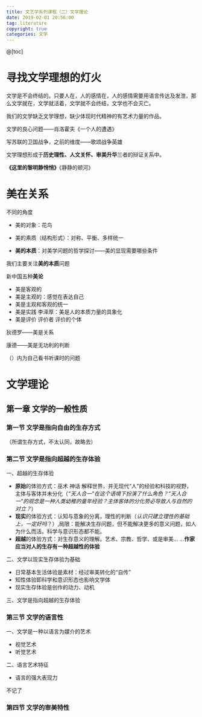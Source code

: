 ```yaml
---
title: 文艺学系列课程（二）文学理论
date: 2019-02-01 20:56:00
tag: literature
copyright: true
categories: 文学
---
```


@[toc]



# 寻找文学理想的灯火

文学是不会终结的。只要人在，人的感情在，人的感情需要用语言传达及发泄，那么文学就在，文学就活着，文学就不会终结，文学也不会灭亡。

我们的文学缺乏文学理想，缺少体现时代精神的有艺术力量的作品。

文学的良心问题——肖洛霍夫《一个人的遭遇》

写苏联的卫国战争，之前的维度——歌颂战争英雄

文学理想形成于**历史理性、人文关怀、审美升华**三者的辩证关系中。

**《这里的黎明静悄悄》**《静静的顿河》



# 美在关系

不同的角度

- 美的对象：花鸟

- 美的素质（结构形式）：对称、平衡、多样统一
- **美的本质**：对美学问题的哲学探讨——美的显现需要哪些条件

我们主要关注**美的本质**问题

新中国五种**美论**

- 美是客观的
- 美是主观的：感觉在表达自己
- 美是主观和客观的统一
- 美是实践 李泽厚：美是人的本质力量的具象化
- 美是评价 评价者 评价的个体

狄德罗——美是关系

康德——美是无功利的判断



（）内为自己看书听课时的问题

# 文学理论

## 第一章 文学的一般性质

### 第一节 文学是指向自由的生存方式

（所谓生存方式，不太认同，故略去）

### 第二节 文学是指向超越的生存体验

一、超越的生存体验

- **原始**的体验方式：巫术 神话 解释世界，并无现代“人”的经验和科技的视野，主体与客体并未分化（*“天人合一”在这个语境下扮演了什么角色？“天人合一”的观念是一种人类幼稚的童年经验？主体客体的分化势必导致人与自然的对立？*）
- **现实**的体验方式：认知与意象的分离，理性的判断（*认识只建立理性的基础上，一定好吗*？）,局限：能解决生存问题，但不能解决更多的意义问题，如人为什么而活。科学与意识形态都不能。
- **超越**的体验方式：对生存意义的理解。艺术、宗教、哲学、或是审美... ...**作家应当对人的生存有一种超越性的体验**

二、文学以现实生存体验为基础

- 日常基本生活体验是素材：经过审美转化的“自传”
- 知性体验即科学和意识形态也影响文学体
- 现实生存体验是创作的动力、动机

三、文学是指向超越的生存体验

### 第三节 文学的语言性

一、文学是一种以语言为媒介的艺术

- 视觉艺术
- 听觉艺术

二、语言艺术特征

- 语言的强大表现力

不记了

### 第四节 文学的审美特性





































